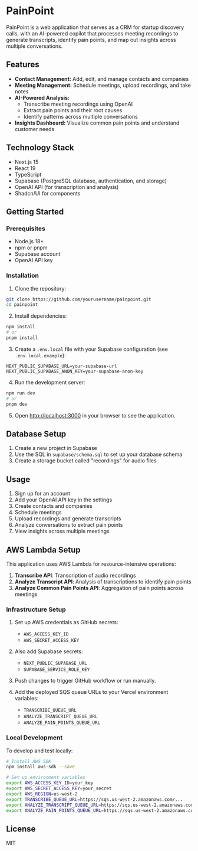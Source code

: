# PainPoint

PainPoint is a web application that serves as a CRM for startup discovery calls, with an AI-powered copilot that processes meeting recordings to generate transcripts, identify pain points, and map out insights across multiple conversations.

## Features

- **Contact Management:** Add, edit, and manage contacts and companies
- **Meeting Management:** Schedule meetings, upload recordings, and take notes
- **AI-Powered Analysis:**
  - Transcribe meeting recordings using OpenAI
  - Extract pain points and their root causes
  - Identify patterns across multiple conversations
- **Insights Dashboard:** Visualize common pain points and understand customer needs

## Technology Stack

- Next.js 15
- React 19
- TypeScript
- Supabase (PostgreSQL database, authentication, and storage)
- OpenAI API (for transcription and analysis)
- Shadcn/UI for components

## Getting Started

### Prerequisites

- Node.js 18+
- npm or pnpm
- Supabase account
- OpenAI API key

### Installation

1. Clone the repository:

```bash
git clone https://github.com/yourusername/painpoint.git
cd painpoint
```

2. Install dependencies:

```bash
npm install
# or
pnpm install
```

3. Create a `.env.local` file with your Supabase configuration (see `.env.local.example`):

```
NEXT_PUBLIC_SUPABASE_URL=your-supabase-url
NEXT_PUBLIC_SUPABASE_ANON_KEY=your-supabase-anon-key
```

4. Run the development server:

```bash
npm run dev
# or
pnpm dev
```

5. Open [http://localhost:3000](http://localhost:3000) in your browser to see the application.

## Database Setup

1. Create a new project in Supabase
2. Use the SQL in `supabase/schema.sql` to set up your database schema
3. Create a storage bucket called "recordings" for audio files

## Usage

1. Sign up for an account
2. Add your OpenAI API key in the settings
3. Create contacts and companies
4. Schedule meetings
5. Upload recordings and generate transcripts
6. Analyze conversations to extract pain points
7. View insights across multiple meetings

## AWS Lambda Setup

This application uses AWS Lambda for resource-intensive operations:

1. **Transcribe API**: Transcription of audio recordings
2. **Analyze Transcript API**: Analysis of transcriptions to identify pain points
3. **Analyze Common Pain Points API**: Aggregation of pain points across meetings

### Infrastructure Setup

1. Set up AWS credentials as GitHub secrets:
   - `AWS_ACCESS_KEY_ID`
   - `AWS_SECRET_ACCESS_KEY`

2. Also add Supabase secrets:
   - `NEXT_PUBLIC_SUPABASE_URL`
   - `SUPABASE_SERVICE_ROLE_KEY`

3. Push changes to trigger GitHub workflow or run manually.

4. Add the deployed SQS queue URLs to your Vercel environment variables:
   - `TRANSCRIBE_QUEUE_URL`
   - `ANALYZE_TRANSCRIPT_QUEUE_URL`
   - `ANALYZE_PAIN_POINTS_QUEUE_URL`

### Local Development

To develop and test locally:

```bash
# Install AWS SDK
npm install aws-sdk --save

# Set up environment variables
export AWS_ACCESS_KEY_ID=your_key
export AWS_SECRET_ACCESS_KEY=your_secret
export AWS_REGION=us-west-2
export TRANSCRIBE_QUEUE_URL=https://sqs.us-west-2.amazonaws.com/...
export ANALYZE_TRANSCRIPT_QUEUE_URL=https://sqs.us-west-2.amazonaws.com/...
export ANALYZE_PAIN_POINTS_QUEUE_URL=https://sqs.us-west-2.amazonaws.com/...
```

## License

MIT 